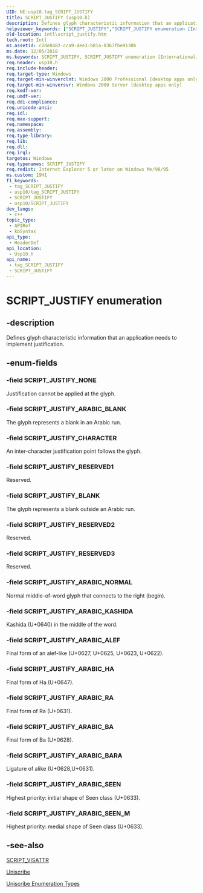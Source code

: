```yaml
---
UID: NE:usp10.tag_SCRIPT_JUSTIFY
title: SCRIPT_JUSTIFY (usp10.h)
description: Defines glyph characteristic information that an application needs to implement justification.
helpviewer_keywords: ["SCRIPT_JUSTIFY","SCRIPT_JUSTIFY enumeration [Internationalization for Windows Applications]","SCRIPT_JUSTIFY_ARABIC_ALEF","SCRIPT_JUSTIFY_ARABIC_BA","SCRIPT_JUSTIFY_ARABIC_BARA","SCRIPT_JUSTIFY_ARABIC_BLANK","SCRIPT_JUSTIFY_ARABIC_HA","SCRIPT_JUSTIFY_ARABIC_KASHIDA","SCRIPT_JUSTIFY_ARABIC_NORMAL","SCRIPT_JUSTIFY_ARABIC_RA","SCRIPT_JUSTIFY_ARABIC_SEEN","SCRIPT_JUSTIFY_ARABIC_SEEN_M","SCRIPT_JUSTIFY_BLANK","SCRIPT_JUSTIFY_CHARACTER","SCRIPT_JUSTIFY_NONE","SCRIPT_JUSTIFY_RESERVED1","SCRIPT_JUSTIFY_RESERVED2","SCRIPT_JUSTIFY_RESERVED3","_win32_SCRIPT_JUSTIFY_str","intl.script_justify","usp10/SCRIPT_JUSTIFY","usp10/SCRIPT_JUSTIFY_ARABIC_ALEF","usp10/SCRIPT_JUSTIFY_ARABIC_BA","usp10/SCRIPT_JUSTIFY_ARABIC_BARA","usp10/SCRIPT_JUSTIFY_ARABIC_BLANK","usp10/SCRIPT_JUSTIFY_ARABIC_HA","usp10/SCRIPT_JUSTIFY_ARABIC_KASHIDA","usp10/SCRIPT_JUSTIFY_ARABIC_NORMAL","usp10/SCRIPT_JUSTIFY_ARABIC_RA","usp10/SCRIPT_JUSTIFY_ARABIC_SEEN","usp10/SCRIPT_JUSTIFY_ARABIC_SEEN_M","usp10/SCRIPT_JUSTIFY_BLANK","usp10/SCRIPT_JUSTIFY_CHARACTER","usp10/SCRIPT_JUSTIFY_NONE","usp10/SCRIPT_JUSTIFY_RESERVED1","usp10/SCRIPT_JUSTIFY_RESERVED2","usp10/SCRIPT_JUSTIFY_RESERVED3"]
old-location: intl\script_justify.htm
tech.root: Intl
ms.assetid: c2de8482-cca9-4ee3-b81a-8367fbe9130b
ms.date: 12/05/2018
ms.keywords: SCRIPT_JUSTIFY, SCRIPT_JUSTIFY enumeration [Internationalization for Windows Applications], SCRIPT_JUSTIFY_ARABIC_ALEF, SCRIPT_JUSTIFY_ARABIC_BA, SCRIPT_JUSTIFY_ARABIC_BARA, SCRIPT_JUSTIFY_ARABIC_BLANK, SCRIPT_JUSTIFY_ARABIC_HA, SCRIPT_JUSTIFY_ARABIC_KASHIDA, SCRIPT_JUSTIFY_ARABIC_NORMAL, SCRIPT_JUSTIFY_ARABIC_RA, SCRIPT_JUSTIFY_ARABIC_SEEN, SCRIPT_JUSTIFY_ARABIC_SEEN_M, SCRIPT_JUSTIFY_BLANK, SCRIPT_JUSTIFY_CHARACTER, SCRIPT_JUSTIFY_NONE, SCRIPT_JUSTIFY_RESERVED1, SCRIPT_JUSTIFY_RESERVED2, SCRIPT_JUSTIFY_RESERVED3, _win32_SCRIPT_JUSTIFY_str, intl.script_justify, usp10/SCRIPT_JUSTIFY, usp10/SCRIPT_JUSTIFY_ARABIC_ALEF, usp10/SCRIPT_JUSTIFY_ARABIC_BA, usp10/SCRIPT_JUSTIFY_ARABIC_BARA, usp10/SCRIPT_JUSTIFY_ARABIC_BLANK, usp10/SCRIPT_JUSTIFY_ARABIC_HA, usp10/SCRIPT_JUSTIFY_ARABIC_KASHIDA, usp10/SCRIPT_JUSTIFY_ARABIC_NORMAL, usp10/SCRIPT_JUSTIFY_ARABIC_RA, usp10/SCRIPT_JUSTIFY_ARABIC_SEEN, usp10/SCRIPT_JUSTIFY_ARABIC_SEEN_M, usp10/SCRIPT_JUSTIFY_BLANK, usp10/SCRIPT_JUSTIFY_CHARACTER, usp10/SCRIPT_JUSTIFY_NONE, usp10/SCRIPT_JUSTIFY_RESERVED1, usp10/SCRIPT_JUSTIFY_RESERVED2, usp10/SCRIPT_JUSTIFY_RESERVED3
req.header: usp10.h
req.include-header: 
req.target-type: Windows
req.target-min-winverclnt: Windows 2000 Professional [desktop apps only]
req.target-min-winversvr: Windows 2000 Server [desktop apps only]
req.kmdf-ver: 
req.umdf-ver: 
req.ddi-compliance: 
req.unicode-ansi: 
req.idl: 
req.max-support: 
req.namespace: 
req.assembly: 
req.type-library: 
req.lib: 
req.dll: 
req.irql: 
targetos: Windows
req.typenames: SCRIPT_JUSTIFY
req.redist: Internet Explorer 5 or later on Windows Me/98/95
ms.custom: 19H1
f1_keywords:
 - tag_SCRIPT_JUSTIFY
 - usp10/tag_SCRIPT_JUSTIFY
 - SCRIPT_JUSTIFY
 - usp10/SCRIPT_JUSTIFY
dev_langs:
 - c++
topic_type:
 - APIRef
 - kbSyntax
api_type:
 - HeaderDef
api_location:
 - Usp10.h
api_name:
 - tag_SCRIPT_JUSTIFY
 - SCRIPT_JUSTIFY
---
```


# SCRIPT_JUSTIFY enumeration


## -description

Defines glyph characteristic information that an application needs to implement justification.

## -enum-fields

### -field SCRIPT_JUSTIFY_NONE

Justification cannot be applied at the glyph.

### -field SCRIPT_JUSTIFY_ARABIC_BLANK

The glyph represents a blank in an Arabic run.

### -field SCRIPT_JUSTIFY_CHARACTER

An inter-character justification point follows the glyph.

### -field SCRIPT_JUSTIFY_RESERVED1

Reserved.

### -field SCRIPT_JUSTIFY_BLANK

The glyph represents a blank outside an Arabic run.

### -field SCRIPT_JUSTIFY_RESERVED2

Reserved.

### -field SCRIPT_JUSTIFY_RESERVED3

Reserved.

### -field SCRIPT_JUSTIFY_ARABIC_NORMAL

Normal middle-of-word glyph that connects to the right (begin).

### -field SCRIPT_JUSTIFY_ARABIC_KASHIDA

Kashida (U+0640) in the middle of the word.

### -field SCRIPT_JUSTIFY_ARABIC_ALEF

Final form of an alef-like (U+0627, U+0625, U+0623, U+0622).

### -field SCRIPT_JUSTIFY_ARABIC_HA

Final form of Ha (U+0647).

### -field SCRIPT_JUSTIFY_ARABIC_RA

Final form of Ra (U+0631).

### -field SCRIPT_JUSTIFY_ARABIC_BA

Final form of Ba (U+0628).

### -field SCRIPT_JUSTIFY_ARABIC_BARA

Ligature of alike (U+0628,U+0631).

### -field SCRIPT_JUSTIFY_ARABIC_SEEN

Highest priority: initial shape of Seen class (U+0633).

### -field SCRIPT_JUSTIFY_ARABIC_SEEN_M

Highest priority: medial shape of Seen class (U+0633).

## -see-also

<a href="/windows/win32/api/usp10/ns-usp10-script_visattr">SCRIPT_VISATTR</a>



<a href="/windows/desktop/Intl/uniscribe">Uniscribe</a>



<a href="/windows/desktop/Intl/uniscribe-enumeration-types">Uniscribe Enumeration Types</a>

